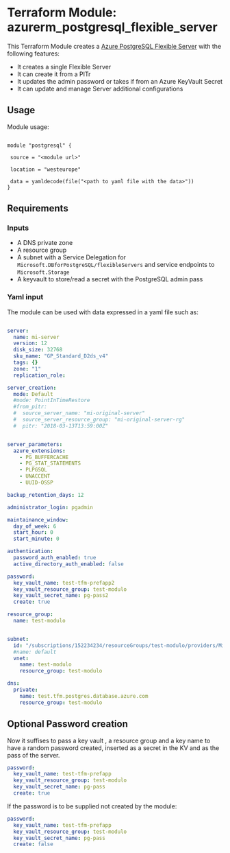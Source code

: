 # Terraform Module: azurerm_postgresql_flexible_server

This Terraform Module creates a [Azure PostgreSQL Flexible Server](https://learn.microsoft.com/en-us/azure/postgresql/flexible-server/) with the following features:

- It creates a single Flexible Server
- It can create it from a PITr
- It updates the admin password or takes if from an Azure KeyVault Secret
- It can update and manage Server additional configurations

## Usage

Module usage:

```hcl

module "postgresql" {

 source = "<module url>"

 location = "westeurope"

 data = yamldecode(file("<path to yaml file with the data>"))
}

```

## Requirements

### Inputs

- A DNS private zone
- A resource group
- A subnet with a Service Delegation for ```Microsoft.DBforPostgreSQL/flexibleServers``` and service endpoints to ```Microsoft.Storage```
- A keyvault to store/read a secret with the PostgreSQL admin pass

### Yaml input

The module can be used with data expressed in a yaml file such as:

```yaml

server:
  name: mi-server
  version: 12
  disk_size: 32768
  sku_name: "GP_Standard_D2ds_v4"
  tags: {}
  zone: "1"
  replication_role:

server_creation:
  mode: Default
  #mode: PointInTimeRestore
  #from_pitr:
  #  source_server_name: "mi-original-server"
  #  source_server_resource_group: "mi-original-server-rg"
  #  pitr: "2018-03-13T13:59:00Z"


server_parameters:
  azure_extensions:
    - PG_BUFFERCACHE
    - PG_STAT_STATEMENTS
    - PLPGSQL
    - UNACCENT
    - UUID-OSSP

backup_retention_days: 12

administrator_login: pgadmin

maintainance_window:
  day_of_week: 6
  start_hour: 0
  start_minute: 0

authentication:
  password_auth_enabled: true
  active_directory_auth_enabled: false

password:
  key_vault_name: test-tfm-prefapp2
  key_vault_resource_group: test-modulo
  key_vault_secret_name: pg-pass2
  create: true

resource_group:
  name: test-modulo


subnet:
  id: "/subscriptions/152234234/resourceGroups/test-modulo/providers/Microsoft.Network/virtualNetworks/test-modulo/subnets/default"
  #name: default
  vnet:
    name: test-modulo
    resource_group: test-modulo

dns:
  private:
    name: test.tfm.postgres.database.azure.com
    resource_group: test-modulo

```

## Optional Password creation

Now it suffises to pass a key vault , a resource group and a key name to have a random password created, inserted as a secret in the KV and as the pass of the server. 

```yaml
password:
  key_vault_name: test-tfm-prefapp
  key_vault_resource_group: test-modulo
  key_vault_secret_name: pg-pass
  create: true
```

If the password is to be supplied not created by the module:

```yaml
password:
  key_vault_name: test-tfm-prefapp
  key_vault_resource_group: test-modulo
  key_vault_secret_name: pg-pass
  create: false
```
